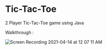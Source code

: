 
# Tic-Tac-Toe
2 Player Tic-Tac-Toe game using Java

Walkthrough : 

![Screen Recording 2021-04-14 at 12 07 11 AM](https://user-images.githubusercontent.com/63100608/114604141-33161c00-9cb6-11eb-89b1-26b916930ad6.gif)

